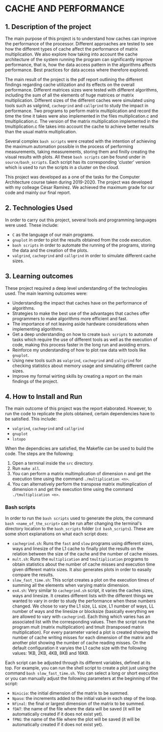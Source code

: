 # CACHE AND PERFORMANCE

## 1. Description of the project

The main purpose of this project is to understand how caches can improve the performance of the processor. Different approaches are tested to see how the different types of cache affect the performance of matrix multiplication. We also explore how taking into account the cache architecture of the system running the program can significantly improve performance, that is, how the data access pattern in the algorithms affects performance. Best practices for data access where therefore explored.

The main result of the project is the pdf report outlining the different findings regarding cache utilization and its effects on the overall performance. Different matrices sizes were tested with different algorithms, including the sum of all the elements of huge matrices or matrix multiplication. Different sizes of the different caches were simulated using tools such as valgrind, `cachegrind` and `callgrind` to study the impact in performance. Two programs to perform matrix multiplication and record the time the time it takes were also implemented in the files multiplication.c and tmultiplication.c. The version of the matrix multiplication implemented in the tmultiplication.c file takes into account the cache to achieve better results than the usual matrix multiplication.

Several complex `bash scripts` were created with the intention of achieving the maximum automation possible in the process of performing measurements, taking measurements, storing them and finilly creating the visual results with plots. All these `bash scripts` can be found under in `source/bash_scripts`. Each script has its corresponding 'cluster' version which is used to run the scripts in a cluster on the cloud. 

This project was developed as a one of the tasks for the Computer Architecture course taken during 2019-2020. The project was developed with my colleage César Ramírez. We achieved the maximum grade for our code and mainly our final report. 





## 2. Technologies Used

In order to carry out this project, several tools and programming languages were used. These include:
- `C` as the language of our main programs.
- `gnuplot` in order to plot the results obtained from the code execution.
- `bash scripts` in order to automate the running of the programs, storing the data and the creation of the plots.
- `valgrind`, `cachegrind` and `callgrind` in order to simulate different cache sizes.



## 3. Learning outcomes

These project required a deep level understanding of the technologies used. The main learning outcomes were:
- Understanding the impact that caches have on the performance of algorithms.
- Strategies to make the best use of the advantages that caches offer programmers to make algorithms more efficient and fast.
- The importance of not leaving aside hardware considerations when implementing algorithms.
- Get a deep understanding on how to create `bash scripts` to automate tasks which require the use of different tools as well as the execution of code, making this process faster in the long run and avoiding errors.
- Reinforce my understanding of how to plot raw data with tools like `gnuplot`.
- Using new tools such as `valgrind`, `cachegrind` and `callgrind` for checking statistics about memory usage and simulating different cache sizes.
- Improve my formal wirting skills by creating a report on the main findings of the project.


## 4. How to Install and Run
The main outcome of this project was the report elaborated. However, to run the code to replicate the plots obtained, certain dependencies have to be satisfied. This include:
- `valgrind`, `cachegrind` and `callgrind`
- `gnuplot`
- `lstopo`

When the dependicies are satisfied, the Makefile can be used to build the code. The steps are the following:
1. Open a terminal inside the `src` directory.
2. Run `make all`.
3. You can perform a matrix multimplication of dimension n and get the execution time using the command `./multiplication <n>`.
4. You can alternatively perform the transpose matrix multimplication of dimension n and get the execution time using the command `./tmultiplication <n>`.

### Bash scripts
In order to run the `bash scripts` used to generate the plots, the command `bash <name_of_the_script>` can be run after changing the terminal's directory location to the `bash_scripts` folder (`cd bash_scripts`). These are some short explanations on what each script does:
- `cachegrind.sh`: Runs the `fast` and `slow` programs using different sizes, ways and linesize of the L1 cache to finally plot the results on the relation between the size of the cache and the number of cache misses.
- `mult.sh`: Runs the `multiplication` and `tmultiplication` programs to obtain statistics about the number of cache misses and execution time given different matrix sizes. It also generates plots in order to easaily compare the results.
- `slow_fast_time.sh`: This script creates a plot on the execution times of summing all the elements when varying matrix dimension.
- `ex4.sh`: Very similar to `cachegrind.sh` script, it varies the caches sizes, ways and linesize. It creates different lists with the different things we wanted to vary in order to study the performance when these numbers changed. We chose to vary the L1 size, LL size, L1 number of ways, LL number of ways and the linesize or blocksize (basically everything we are allowed to vary with `cachegrind`). Each thing which varies has an associated list with the corresponding values. Then the script runs the program mult (matrix multiplication) and tmult (transposed matrix multiplication). For every parameter varied a plot is created showing the number of cache writing misses for each dimension of the matrix and another plot showing the number of cache reading misses. On the default configuration it varyies the L1 cache size with the following values: 1KB, 2KB, 4KB, 8KB and 16KB. 


Each script can be adjusted through its different variables, defined at its top. For example, you can run the shell script to create a plot just using the command `bash slow_fast_time.sh`. You can select a long or short execution or you can manually adjust the following parameters at the beginning of the script:
- `Ninicio`: the initial dimension of the matrix to be summed.
- `Npaso`: the increments added to the initial value in each step of the loop.
- `Nfinal`: the final or largest dimension of the matrix to be summed.
- `fDAT`: the name of the file where the data will be saved (it will be automatically created if it does not exist yet).
- `fPNG`: the name of the file where the plot will be saved (it will be automatically created if it does not exist yet).





